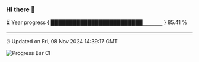 ### Hi there 👋

⏳ Year progress { █████████████████████████▁▁▁▁▁ } 85.41 %

---

⏰ Updated on Fri, 08 Nov 2024 14:39:17 GMT

![Progress Bar CI](https://github.com/IshwaranRudhara/GIT-ACTION/workflows/Progress%20Bar%20CI/badge.svg)
